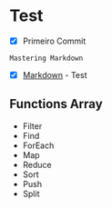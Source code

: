 # Test
- [x] Primeiro Commit
```
Mastering Markdown
```

- [x] [Markdown](https://guides.github.com/features/mastering-markdown/) - Test

## Functions Array

* Filter
* Find
* ForEach
* Map
* Reduce
* Sort
* Push
* Split
